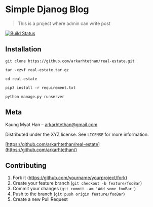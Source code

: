 # Simple Djanog Blog
> This is a project where admin can write post
> 
[![Build Status][travis-image]][travis-url]

## Installation


```
git clone https://github.com/arkarhtethan/real-estate.git
```

```
tar -xzvf real-estate.tar.gz
```


```
cd real-estate
```

```
pip3 install -r requirement.txt
```

```
python manage.py runserver

```

## Meta

Kaung Myat Han – arkarhtethan@gmail.com

Distributed under the XYZ license. See ``LICENSE`` for more information.

[https://github.com/arkarhtethan/real-estate](https://github.com/arkarhtethan/)

## Contributing

1. Fork it (<https://github.com/yourname/yourproject/fork>)
2. Create your feature branch (`git checkout -b feature/fooBar`)
3. Commit your changes (`git commit -am 'Add some fooBar'`)
4. Push to the branch (`git push origin feature/fooBar`)
5. Create a new Pull Request

<!-- Markdown link & img dfn's -->
[npm-image]: https://img.shields.io/npm/v/datadog-metrics.svg?style=flat-square
[npm-url]: https://npmjs.org/package/datadog-metrics
[npm-downloads]: https://img.shields.io/npm/dm/datadog-metrics.svg?style=flat-square
[travis-image]: https://img.shields.io/travis/dbader/node-datadog-metrics/master.svg?style=flat-square
[travis-url]: https://travis-ci.org/dbader/node-datadog-metrics
[wiki]: https://github.com/yourname/yourproject/wiki
